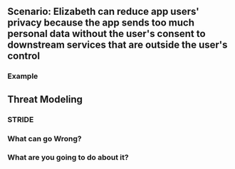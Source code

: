 ## Scenario: Elizabeth can reduce app users' privacy because the app sends too much personal data without the user's consent to downstream services that are outside the user's control

### Example

## Threat Modeling

### STRIDE

### What can go Wrong?

### What are you going to do about it?